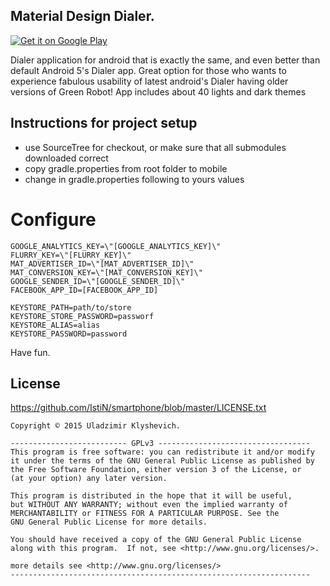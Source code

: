 ## Material Design Dialer.

[![Get it on Google Play](https://developer.android.com/images/brand/en_generic_rgb_wo_45.png)](https://play.google.com/store/apps/details?id=mobi.wrt.android.smartcontacts.pro)

Dialer application for android that is exactly the same, and even better than default Android 5's Dialer app.
Great option for those who wants to experience fabulous usability of latest android's Dialer having older versions of Green Robot!
App includes about 40 lights and dark themes

## Instructions for project setup

 * use SourceTree for checkout, or make sure that all submodules downloaded correct
 * copy gradle.properties from root folder to mobile
 * change in gradle.properties following to yours values

# Configure

    GOOGLE_ANALYTICS_KEY=\"[GOOGLE_ANALYTICS_KEY]\"
    FLURRY_KEY=\"[FLURRY_KEY]\"
    MAT_ADVERTISER_ID=\"[MAT_ADVERTISER_ID]\"
    MAT_CONVERSION_KEY=\"[MAT_CONVERSION_KEY]\"
    GOOGLE_SENDER_ID=\"[GOOGLE_SENDER_ID]\"
    FACEBOOK_APP_ID=[FACEBOOK_APP_ID]

    KEYSTORE_PATH=path/to/store
    KEYSTORE_STORE_PASSWORD=passworf
    KEYSTORE_ALIAS=alias
    KEYSTORE_PASSWORD=password


Have fun.

## License

 <https://github.com/IstiN/smartphone/blob/master/LICENSE.txt>

    Copyright © 2015 Uladzimir Klyshevich.

    -------------------------- GPLv3 ----------------------------------
    This program is free software: you can redistribute it and/or modify
    it under the terms of the GNU General Public License as published by
    the Free Software Foundation, either version 3 of the License, or
    (at your option) any later version.

    This program is distributed in the hope that it will be useful,
    but WITHOUT ANY WARRANTY; without even the implied warranty of
    MERCHANTABILITY or FITNESS FOR A PARTICULAR PURPOSE. See the
    GNU General Public License for more details.

    You should have received a copy of the GNU General Public License
    along with this program.  If not, see <http://www.gnu.org/licenses/>.

    more details see <http://www.gnu.org/licenses/>
    -------------------------------------------------------------------


